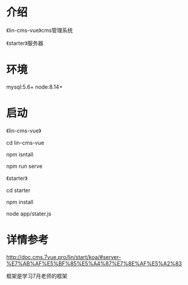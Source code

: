 # 介绍 #

《lin-cms-vue》cms管理系统

《starter》服务器

# 环境 #

mysql:5.6+
node:8.14+

# 启动 #

《lin-cms-vue》

cd lin-cms-vue

npm isntall

npm run serve

《starter》

cd starter

npm install

node app/stater.js

# 详情参考 #

http://doc.cms.7yue.pro/lin/start/koa/#server-%E7%AB%AF%E5%BF%85%E5%A4%87%E7%8E%AF%E5%A2%83

框架是学习7月老师的框架
 
